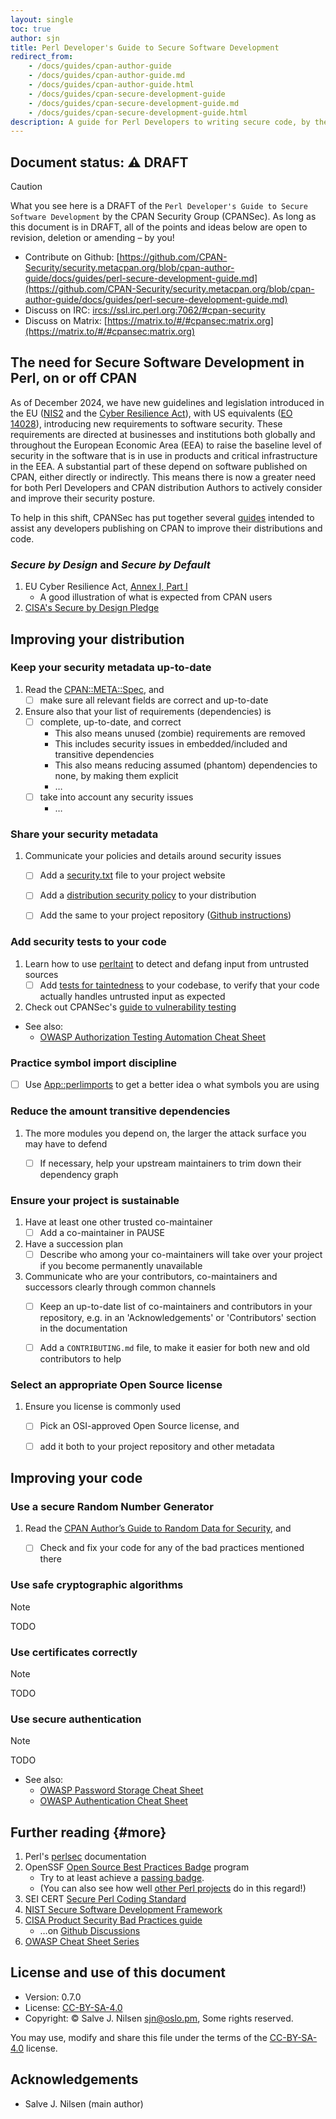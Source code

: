 ```yaml
---
layout: single
toc: true
author: sjn
title: Perl Developer's Guide to Secure Software Development
redirect_from:
    - /docs/guides/cpan-author-guide
    - /docs/guides/cpan-author-guide.md
    - /docs/guides/cpan-author-guide.html
    - /docs/guides/cpan-secure-development-guide
    - /docs/guides/cpan-secure-development-guide.md
    - /docs/guides/cpan-secure-development-guide.html
description: A guide for Perl Developers to writing secure code, by the CPAN Security Group
---
```


## Document status: ⚠️  DRAFT

> [!CAUTION]
> What you see here is a DRAFT of the `Perl Developer's Guide to Secure Software Development` by the CPAN Security Group (CPANSec).
> As long as this document is in DRAFT, all of the points and ideas below are open to revision, deletion or amending – by you!
>
> - Contribute on Github: [https://github.com/CPAN-Security/security.metacpan.org/blob/cpan-author-guide/docs/guides/perl-secure-development-guide.md](https://github.com/CPAN-Security/security.metacpan.org/blob/cpan-author-guide/docs/guides/perl-secure-development-guide.md)
> - Discuss on IRC: [ircs://ssl.irc.perl.org:7062/#cpan-security](ircs://ssl.irc.perl.org:7062/#cpan-security)
> - Discuss on Matrix: [https://matrix.to/#/#cpansec:matrix.org](https://matrix.to/#/#cpansec:matrix.org)

## The need for Secure Software Development in Perl, on or off CPAN

As of December 2024, we have new guidelines and legislation introduced in the EU ([NIS2](../readinglist.md#nis2) and the [Cyber Resilience Act](../readinglist.md#cra)), with US equivalents ([EO 14028](../readinglist.md#eo14028)), introducing new requirements to software security.
These requirements are directed at businesses and institutions both globally and throughout the European Economic Area (EEA) to raise the baseline level of security in the software that is in use in products and critical infrastructure in the EEA.
A substantial part of these depend on software published on CPAN, either directly or indirectly.
This means there is now a greater need for both Perl Developers and CPAN distribution Authors to actively consider and improve their security posture.

To help in this shift, CPANSec has put together several [guides](./) intended to assist any developers publishing on CPAN to improve their distributions and code.


### _Secure by Design_ and _Secure by Default_

1. EU Cyber Resilience Act, [Annex I, Part I](https://eur-lex.europa.eu/legal-content/EN/TXT/HTML/?uri=OJ:L_202402847#anx_I)
    * A good illustration of what is expected from CPAN users
1. [CISA's Secure by Design Pledge](https://www.cisa.gov/securebydesign/pledge)


## Improving your distribution


### Keep your security metadata up-to-date

1. Read the [CPAN::META::Spec](https://metacpan.org/pod/CPAN::Meta::Spec), and
    - [ ] make sure all relevant fields are correct and up-to-date
1. Ensure also that your list of requirements (dependencies) is
    - [ ] complete, up-to-date, and correct
        - This also means unused (zombie) requirements are removed
        - This includes security issues in embedded/included and transitive dependencies
        - This also means reducing assumed (phantom) dependencies to none, by making them explicit
        - …
    - [ ] take into account any security issues
        - …


### Share your security metadata

1. Communicate your policies and details around security issues
   - [ ] Add a [security.txt](https://securitytxt.org/) file to your project website
   - [ ] Add a [distribution security policy](security-policy-for-authors.md) to your distribution
   - [ ] Add the same to your project repository ([Github instructions](https://docs.github.com/en/code-security/getting-started/adding-a-security-policy-to-your-repository))


### Add security tests to your code

1. Learn how to use [perltaint](https://perldoc.perl.org/perlsec#Laundering-and-Detecting-Tainted-Data) to detect and defang input from untrusted sources
   - [ ] Add [tests for taintedness](https://metacpan.org/pod/Test::Taint) to your codebase, to verify that your code actually handles untrusted input as expected
1. Check out CPANSec's [guide to vulnerability testing](vulnerability-testing.md)


* See also:
    * [OWASP Authorization Testing Automation Cheat Sheet](https://cheatsheetseries.owasp.org/cheatsheets/Authorization_Testing_Automation_Cheat_Sheet.html)

### Practice symbol import discipline

- [ ] Use [App::perlimports](https://www.olafalders.com/2024/04/15/getting-started-with-perlimports/) to get a better idea o what symbols you are using


### Reduce the amount transitive dependencies

1. The more modules you depend on, the larger the attack surface you may have to defend
    - [ ] If necessary, help your upstream maintainers to trim down their dependency graph


### Ensure your project is sustainable

1. Have at least one other trusted co-maintainer
    - [ ] Add a co-maintainer in PAUSE
1. Have a succession plan
    - [ ] Describe who among your co-maintainers will take over your project if you become permanently unavailable
1. Communicate who are your contributors, co-maintainers and successors clearly through common channels
    - [ ] Keep an up-to-date list of co-maintainers and contributors in your repository, e.g. in an 'Acknowledgements' or 'Contributors' section in the documentation
    - [ ] Add a `CONTRIBUTING.md` file, to make it easier for both new and old contributors to help


### Select an appropriate Open Source license

1. Ensure you license is commonly used
    - [ ] Pick an OSI-approved Open Source license, and
    - [ ] add it both to your project repository and other metadata


## Improving your code

### Use a secure Random Number Generator

1. Read the [CPAN Author’s Guide to Random Data for Security](random-data-for-security.md), and
    - [ ] Check and fix your code for any of the bad practices mentioned there


### Use safe cryptographic algorithms

> [!NOTE]
> TODO


### Use certificates correctly

> [!NOTE]
> TODO


### Use secure authentication

> [!NOTE]
> TODO

* See also:
    * [OWASP Password Storage Cheat Sheet](https://cheatsheetseries.owasp.org/cheatsheets/Password_Storage_Cheat_Sheet.html)
    * [OWASP Authentication Cheat Sheet](https://cheatsheetseries.owasp.org/cheatsheets/Authentication_Cheat_Sheet.html)


## Further reading {#more}

1. Perl's [perlsec](https://perldoc.perl.org/perlsec) documentation
1. OpenSSF [Open Source Best Practices Badge](https://www.bestpractices.dev/en) program
    * Try to at least achieve a [passing badge](https://www.bestpractices.dev/en/criteria/0).
    * (You can also see how well [other Perl projects](https://www.bestpractices.dev/en/projects?q=perl) do in this regard!)
1. SEI CERT [Secure Perl Coding Standard](https://wiki.sei.cmu.edu/confluence/display/perl/SEI+CERT+Perl+Coding+Standard)
1. [NIST Secure Software Development Framework](https://csrc.nist.gov/projects/ssdf)
1. [CISA Product Security Bad Practices guide](https://www.cisa.gov/resources-tools/resources/product-security-bad-practices)
    * …on [Github Discussions](https://github.com/cisagov/bad-practices/discussions)
1. [OWASP Cheat Sheet Series](https://cheatsheetseries.owasp.org/)


## License and use of this document

* Version: 0.7.0
* License: [CC-BY-SA-4.0](https://creativecommons.org/licenses/by-sa/4.0/deed)
* Copyright: © Salve J. Nilsen <sjn@oslo.pm>, Some rights reserved.

You may use, modify and share this file under the terms of the [CC-BY-SA-4.0](https://creativecommons.org/licenses/by-sa/4.0/deed) license.


## Acknowledgements

* Salve J. Nilsen (main author)
